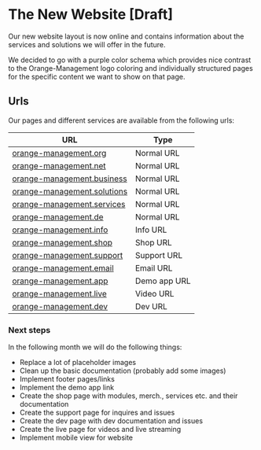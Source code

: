 # The New Website [Draft]

Our new website layout is now online and contains information about the services and solutions we will offer in the future.

We decided to go with a purple color schema which provides nice contrast to the Orange-Management logo coloring and individually structured pages for the specific content we want to show on that page.

## Urls

Our pages and different services are available from the following urls:

| URL                                                                | Type         |
|--------------------------------------------------------------------|--------------|
| [orange-management.org](https://orange-management.org)             | Normal URL   |
| [orange-management.net](https://orange-management.net)             | Normal URL   |
| [orange-management.business](https://orange-management.business)   | Normal URL   |
| [orange-management.solutions](https://orange-management.solutions) | Normal URL   |
| [orange-management.services](https://orange-management.services)   | Normal URL   |
| [orange-management.de](https://orange-management.de)               | Normal URL   |
| [orange-management.info](https://orange-management.info)           | Info URL     |
| [orange-management.shop](https://orange-management.shop)           | Shop URL     |
| [orange-management.support](https://orange-management.support)     | Support URL  |
| [orange-management.email](https://orange-management.email)         | Email URL    |
| [orange-management.app](https://orange-management.app)             | Demo app URL |
| [orange-management.live](https://orange-management.live)           | Video URL    |
| [orange-management.dev](https://orange-management.dev)             | Dev URL      |

### Next steps

In the following month we will do the following things:

* Replace a lot of placeholder images
* Clean up the basic documentation (probably add some images)
* Implement footer pages/links
* Implement the demo app link
* Create the shop page with modules, merch., services etc. and their documentation
* Create the support page for inquires and issues
* Create the dev page with dev documentation and issues
* Create the live page for videos and live streaming
* Implement mobile view for website
